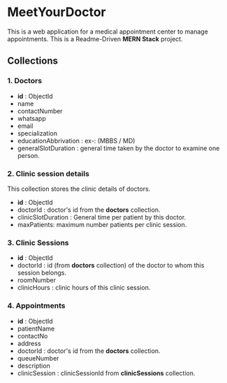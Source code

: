 # MeetYourDoctor
This is a web application for a medical appointment center to manage appointments. This is a Readme-Driven **MERN Stack** project.

## Collections 

### 1. Doctors 
+ **id** : ObjectId
+ name
+ contactNumber
+ whatsapp
+ email
+ specialization
+ educationAbbrivation : ex-: (MBBS / MD)
+ generalSlotDuration : general time taken by the doctor to examine one person.


### 2. Clinic session details 
This collection stores the clinic details of doctors.

+ **id** : ObjectId
+ doctorId : doctor's id from the **doctors** collection.
+ clinicSlotDuration : General time per patient by this doctor.
+ maxPatients: maximum number patients per clinic session.

### 3. Clinic Sessions
+ **id** : ObjectId
+ doctorId : id (from **doctors** collection) of the doctor to whom this session belongs.
+ roomNumber 
+ clinicHours : clinic hours of this clinic session.

### 4. Appointments
+ **id** : ObjectId
+ patientName
+ contactNo
+ address
+ doctorId : doctor's id from the **doctors** collection.
+ queueNumber
+ description 
+ clinicSession : clinicSessionId from **clinicSessions** collection.

